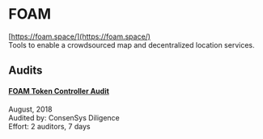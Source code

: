 
# FOAM
  
[https://foam.space/](https://foam.space/)<br>
Tools to enable a crowdsourced map and decentralized location services.


## Audits



#### [FOAM Token Controller Audit](https://github.com/f-o-a-m/public-research/blob/master/foam-controller-audit-report-2018-08-24-master.pdf)

August, 2018<br>
Audited by: ConsenSys Diligence<br>Effort: 2 auditors, 7 days<br>

      

  



